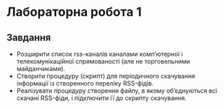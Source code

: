 # Лабораторна робота 1

## Завдання

- Розширити список rss-каналів каналами комп’ютерної і телекомунікаційної спрямованості (але не торговельними майданчиками).
- Створити процедуру (скрипт) для періодичного скачування інформації із створенного переліку RSS-фідів.
- Реалізувати процедуру створення файлу, в якому об’єднуються всі скачані RSS-фіди, і підключити її до скрипту скачування.

